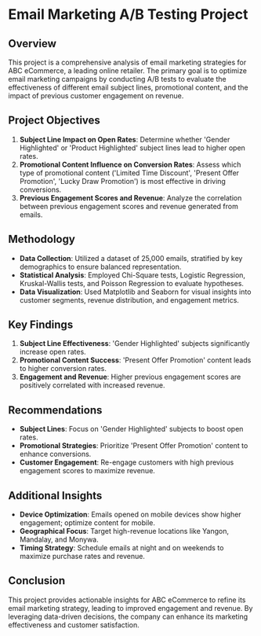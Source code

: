 # Email Marketing A/B Testing Project

## Overview

This project is a comprehensive analysis of email marketing strategies for ABC eCommerce, a leading online retailer. The primary goal is to optimize email marketing campaigns by conducting A/B tests to evaluate the effectiveness of different email subject lines, promotional content, and the impact of previous customer engagement on revenue.

## Project Objectives

1. **Subject Line Impact on Open Rates**: Determine whether 'Gender Highlighted' or 'Product Highlighted' subject lines lead to higher open rates.
2. **Promotional Content Influence on Conversion Rates**: Assess which type of promotional content ('Limited Time Discount', 'Present Offer Promotion', 'Lucky Draw Promotion') is most effective in driving conversions.
3. **Previous Engagement Scores and Revenue**: Analyze the correlation between previous engagement scores and revenue generated from emails.

## Methodology

- **Data Collection**: Utilized a dataset of 25,000 emails, stratified by key demographics to ensure balanced representation.
- **Statistical Analysis**: Employed Chi-Square tests, Logistic Regression, Kruskal-Wallis tests, and Poisson Regression to evaluate hypotheses.
- **Data Visualization**: Used Matplotlib and Seaborn for visual insights into customer segments, revenue distribution, and engagement metrics.

## Key Findings

1. **Subject Line Effectiveness**: 'Gender Highlighted' subjects significantly increase open rates.
2. **Promotional Content Success**: 'Present Offer Promotion' content leads to higher conversion rates.
3. **Engagement and Revenue**: Higher previous engagement scores are positively correlated with increased revenue.

## Recommendations

- **Subject Lines**: Focus on 'Gender Highlighted' subjects to boost open rates.
- **Promotional Strategies**: Prioritize 'Present Offer Promotion' content to enhance conversions.
- **Customer Engagement**: Re-engage customers with high previous engagement scores to maximize revenue.

## Additional Insights

- **Device Optimization**: Emails opened on mobile devices show higher engagement; optimize content for mobile.
- **Geographical Focus**: Target high-revenue locations like Yangon, Mandalay, and Monywa.
- **Timing Strategy**: Schedule emails at night and on weekends to maximize purchase rates and revenue.

## Conclusion

This project provides actionable insights for ABC eCommerce to refine its email marketing strategy, leading to improved engagement and revenue. By leveraging data-driven decisions, the company can enhance its marketing effectiveness and customer satisfaction.

